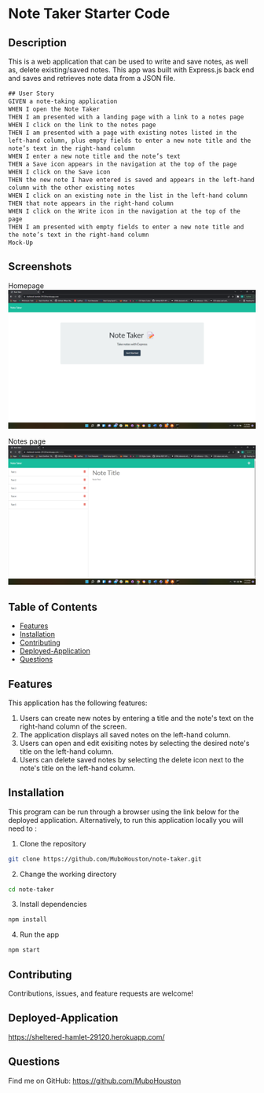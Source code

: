 # Note Taker Starter Code

## Description
This is a web application that can be used to write and save notes, as well as, delete existing/saved notes. This app was built with Express.js back end and saves and retrieves note data from a JSON file.

```
## User Story
GIVEN a note-taking application
WHEN I open the Note Taker
THEN I am presented with a landing page with a link to a notes page
WHEN I click on the link to the notes page
THEN I am presented with a page with existing notes listed in the left-hand column, plus empty fields to enter a new note title and the note’s text in the right-hand column
WHEN I enter a new note title and the note’s text
THEN a Save icon appears in the navigation at the top of the page
WHEN I click on the Save icon
THEN the new note I have entered is saved and appears in the left-hand column with the other existing notes
WHEN I click on an existing note in the list in the left-hand column
THEN that note appears in the right-hand column
WHEN I click on the Write icon in the navigation at the top of the page
THEN I am presented with empty fields to enter a new note title and the note’s text in the right-hand column
Mock-Up
```

## Screenshots
Homepage
<img src="./public/assets/img/homepage.png" />

Notes page
<img src="./public/assets/img/notes-page.png">

## Table of Contents
* [Features](#features)
* [Installation](#installation)
* [Contributing](#contributing)
* [Deployed-Application](#deployed-application)
* [Questions](#questions)

## Features
This application has the following features:
1. Users can create new notes by entering a title and the note's text on the right-hand column of the screen.
2. The application displays all saved notes on the left-hand column. 
3. Users can open and edit exisiting notes by selecting the desired note's title on the left-hand column.
4. Users can delete saved notes by selecting the delete icon next to the note's title on the left-hand column.

## Installation 
This program can be run through a browser using the link below for the deployed application. Alternatively, to run this application locally you will need to :

1. Clone the repository

```bash
git clone https://github.com/MuboHouston/note-taker.git
```

2. Change the working directory

```bash
cd note-taker
```

3. Install dependencies

```bash
npm install
```

4. Run the app

``` bash 
npm start
```

## Contributing 
Contributions, issues, and feature requests are welcome!

## Deployed-Application
https://sheltered-hamlet-29120.herokuapp.com/

## Questions
Find me on GitHub: https://github.com/MuboHouston
